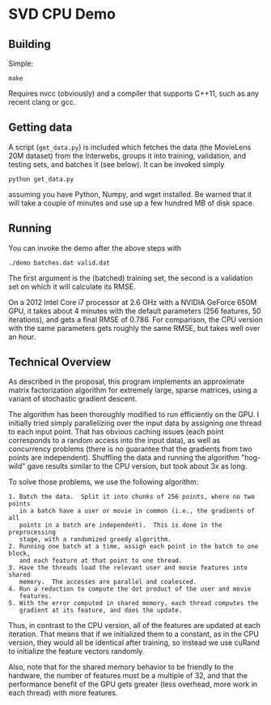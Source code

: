 SVD CPU Demo
============

Building
--------

Simple:

```
make
```

Requires nvcc (obviously) and a compiler that supports C++11, such as any recent
clang or gcc.

Getting data
------------

A script (`get_data.py`) is included which fetches the data (the MovieLens 20M
dataset) from the Interwebs, groups it into training, validation, and testing
sets, and batches it (see below).  It can be invoked simply

```
python get_data.py
```

assuming you have Python, Numpy, and wget installed.  Be warned that it will
take a couple of minutes and use up a few hundred MB of disk space.

Running
-------

You can invoke the demo after the above steps with

```
./demo batches.dat valid.dat
```

The first argument is the (batched) training set, the second is a validation set
on which it will calculate its RMSE.

On a 2012 Intel Core i7 processor at 2.6 GHz with a NVIDIA GeForce 650M GPU, it
takes about 4 minutes with the default parameters (256 features, 50 iterations),
and gets a final RMSE of 0.786.  For comparison, the CPU version with the same
parameters gets roughly the same RMSE, but takes well over an hour.

Technical Overview
------------------

As described in the proposal, this program implements an approximate matrix
factorization algorithm for extremely large, sparse matrices, using a variant of
stochastic gradient descent.

The algorithm has been thoroughly modified to run efficiently on the GPU.  I
initially tried simply parallelizing over the input data by assigning one thread
to each input point.  That has obvious caching issues (each point corresponds to
a random access into the input data), as well as concurrency problems (there is
no guarantee that the gradients from two points are independent).  Shuffling the
data and running the algorithm "hog-wild" gave results similar to the CPU
version, but took about 3x as long.

To solve those problems, we use the following algorithm:

    1. Batch the data.  Split it into chunks of 256 points, where no two points
       in a batch have a user or movie in common (i.e., the gradients of all
       points in a batch are independent).  This is done in the preprocessing
       stage, with a randomized greedy algorithm.
    2. Running one batch at a time, assign each point in the batch to one block,
       and each feature at that point to one thread.
    3. Have the threads load the relevant user and movie features into shared
       memory.  The accesses are parallel and coalesced.
    4. Run a reduction to compute the dot product of the user and movie
       features.
    5. With the error computed in shared memory, each thread computes the
       gradient at its feature, and does the update.

Thus, in contrast to the CPU version, all of the features are updated at each
iteration.  That means that if we initialized them to a constant, as in the CPU
version, they would all be identical after training, so instead we use cuRand to
initialize the feature vectors randomly.

Also, note that for the shared memory behavior to be friendly to the hardware,
the number of features must be a multiple of 32, and that the performance
benefit of the GPU gets greater (less overhead, more work in each thread) with
more features.
